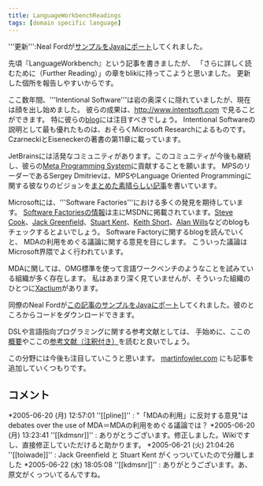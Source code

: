 ```yaml
---
title: LanguageWorkbenchReadings
tags: [domain specific language]
---
```


'''更新''':Neal Fordが[サンプルをJavaにポート](http://memeagora.blogspot.com/2005/07/language-workbench-sample-ported-to.html)してくれました。

先頃『LanguageWorkbench』という記事を書きましたが、
「さらに詳しく読むために（Further Reading）」の章をblikiに持ってこようと思いました。
更新した個所を報告しやすいからです。

ここ数年間、'''Intentional Software'''は岩の奥深くに隠れていましたが、現在は顔を出し始めました。
彼らの成果は、http://www.intentsoft.com で見ることができます。
特に彼らの[blog](http://blog.intentsoft.com/)には注目すべきでしょう。
Intentional Softwareの説明として最も優れたものは、おそらくMicrosoft Researchによるものです。CzarneckiとEiseneckerの著書の第11章に載っています。

JetBrainsには活発なコミュニティがあります。このコミュニティが今後も継続し、彼らの[Meta Programming System](http://www.jetbrains.com/mps)に貢献することを願います。
MPSのリーダーであるSergey Dmitrievは、MPSやLanguage Oriented Programmingに関する彼なりのビジョンを[まとめた素晴らしい記事](http://www.onboard.jetbrains.com/is1/articles/04/10/lop/)を書いています。

Microsoftには、'''Software Factories'''における多くの発見を期待しています。
[Software Factoriesの情報](http://msdn.microsoft.com/architecture/overview/softwarefactories/)は主にMSDNに掲載されています。[Steve Cook](http://blogs.msdn.com/stevecook)、[Jack Greenfield](http://blogs.msdn.com/jackgr/)、[Stuart Kent](http://blogs.msdn.com/stuart_kent/)、[Keith Short](http://blogs.msdn.com/keith_short/)、[Alan Wills](http://weblogs.asp.net/Alan_Cameron_Wills)などのblogもチェックするとよいでしょう。
Software Factoryに関するblogを読んでいくと、
MDAの利用をめぐる議論に関する意見を目にします。
こういった議論はMicrosoft界隈でよく行われています。

MDAに関しては、OMG標準を使って言語ワークベンチのようなことを試みている組織が多く存在します。
私はあまり深く見ていませんが、そういった組織のひとつに[Xactium](http://xactium.com/)があります。

同僚のNeal Fordが[この記事のサンプルをJavaにポート](http://memeagora.blogspot.com/2005/07/language-workbench-sample-ported-to.html)してくれました。彼のところからコードをダウンロードできます。

DSLや言語指向プログラミングに関する参考文献としては、
手始めに、ここの[概要](http://compose.labri.fr/documentation/dsl/)やここの[参考文献（注釈付き）](http://homepages.cwi.nl/~arie/papers/dslbib/)を読むと良いでしょう。

この分野には今後も注目していこうと思います。
[martinfowler.com](https://martinfowler.com/) にも記事を追加していくつもりです。

## コメント
*2005-06-20 (月) 12:57:01 ''[[pline]]'' : "「MDAの利用」に反対する意見"はdebates over the use of MDA＝MDAの利用をめぐる議論では？
*2005-06-20 (月) 13:23:41 ''[[kdmsnr]]'' : ありがとうございます。修正しました。Wikiですし、直接修正していただけると助かります。
*2005-06-21 (火) 21:04:26 ''[[toiwade]]'' : Jack Greenfield と Stuart Kent がくっついていたので分離しました
*2005-06-22 (水) 18:05:08 ''[[kdmsnr]]'' : ありがとうございます。あ、原文がくっついてるんですね。

